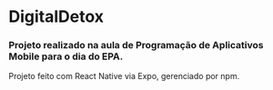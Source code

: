 # DigitalDetox



### Projeto realizado na aula de Programação de Aplicativos Mobile para o dia do EPA.

Projeto feito com React Native via Expo, gerenciado por npm.
